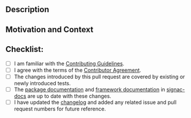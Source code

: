 <!-- Provide a general summary of your changes in the title above. -->

## Description
<!-- Describe your changes in detail. -->
<!-- Please indicate if the changes may break existing functionality. -->

## Motivation and Context
<!-- Why is this change required? What problem does it solve? -->
<!-- If it fixes an open issue, please link to the issue here. -->


## Checklist:
<!-- This checklist must be complete before merging the pull request. -->
<!-- If you are unsure about any of these items, do not hesitate to ask! -->
- [ ] I am familiar with the [Contributing Guidelines](https://github.com/glotzerlab/signac-dashboard/blob/main/CONTRIBUTING.md).
- [ ] I agree with the terms of the [Contributor Agreement](https://github.com/glotzerlab/signac-dashboard/blob/main/ContributorAgreement.md).
- [ ] The changes introduced by this pull request are covered by existing or newly introduced tests.
- [ ] The [package documentation](https://github.com/glotzerlab/signac-dashboard/tree/main/doc) and [framework documentation](https://signac.readthedocs.io/) in [signac-docs](https://github.com/glotzerlab/signac-docs) are up to date with these changes.
- [ ] I have updated the [changelog](https://github.com/glotzerlab/signac-dashboard/blob/main/changelog.txt) and added any related issue and pull request numbers for future reference.
